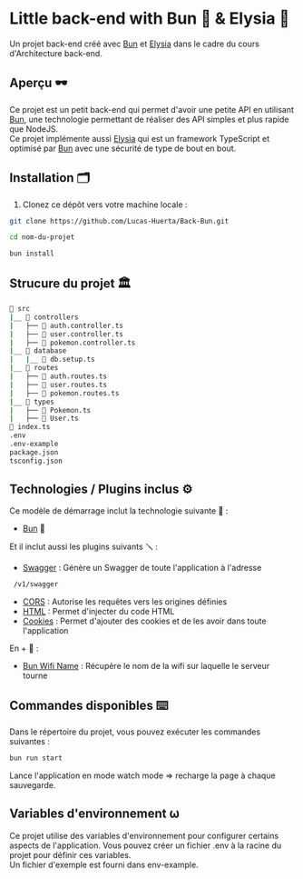 # Little back-end with Bun 🍡 & Elysia 🐺

Un projet back-end créé avec [Bun](https://bun.sh/) et [Elysia](https://elysiajs.com/) dans le cadre du cours d'Architecture back-end.

## Aperçu 🕶️

Ce projet est un petit back-end qui permet d'avoir une petite API en utilisant [Bun](https://bun.sh/), une technologie permettant de réaliser des API simples et plus rapide que NodeJS.  
Ce projet implémente aussi [Elysia](https://elysiajs.com/) qui est un framework TypeScript et optimisé par [Bun](https://bun.sh/) avec une sécurité de type de bout en bout.

## Installation 🗂️

1. Clonez ce dépôt vers votre machine locale :

```bash
git clone https://github.com/Lucas-Huerta/Back-Bun.git

cd nom-du-projet

bun install
```

## Strucure du projet 🏛️

```bash
📁 src
|__ 📁 controllers
|   ├── 📄 auth.controller.ts
|   ├── 📄 user.controller.ts
|   ├── 📄 pokemon.controller.ts
|__ 📁 database
|   |__ 📄 db.setup.ts
|__ 📁 routes
|   ├── 📄 auth.routes.ts
|   ├── 📄 user.routes.ts
|   ├── 📄 pokemon.routes.ts
|__ 📁 types
|   ├── 📄 Pokemon.ts
|   ├── 📄 User.ts
📄 index.ts
.env
.env-example
package.json
tsconfig.json
```

## Technologies / Plugins inclus ⚙️

Ce modèle de démarrage inclut la technologie suivante 🧰 :

- [Bun](https://bun.sh/) 🍡

Et il inclut aussi les plugins suivants 🪛 :

- [Swagger](https://github.com/elysiajs/elysia-swagger) : Génère un Swagger de toute l'application à l'adresse

```bash
 /v1/swagger
```

- [CORS](https://github.com/elysiajs/elysia-cors) : Autorise les requêtes vers les origines définies
- [HTML](https://github.com/elysiajs/elysia-html) : Permet d'injecter du code HTML
- [Cookies](https://github.com/elysiajs/elysia-cookie) : Permet d'ajouter des cookies et de les avoir dans toute l'application

En + 🐣 :

- [Bun Wifi Name](https://github.com/wobsoriano/bun-wifi-name) : Récupère le nom de la wifi sur laquelle le serveur tourne

## Commandes disponibles ⌨️

Dans le répertoire du projet, vous pouvez exécuter les commandes suivantes :

```bash
bun run start
```

Lance l'application en mode watch mode => recharge la page à chaque sauvegarde.

## Variables d'environnement ⍵

Ce projet utilise des variables d'environnement pour configurer certains aspects de l'application. Vous pouvez créer un fichier .env à la racine du projet pour définir ces variables.  
Un fichier d'exemple est fourni dans env-example.
